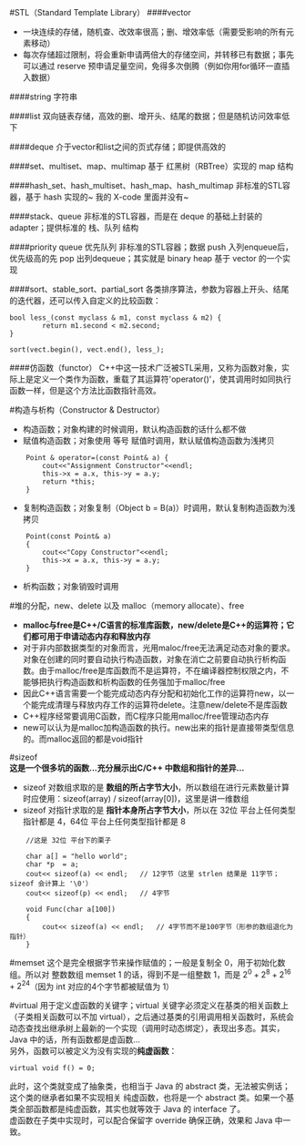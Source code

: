 #STL（Standard Template Library）
####vector
- 一块连续的存储，随机查、改效率很高；删、增效率低（需要受影响的所有元素移动）
- 每次存储超过限制，将会重新申请两倍大的存储空间，并转移已有数据；事先可以通过 reserve 预申请足量空间，免得多次倒腾（例如你用for循环一直插入数据）

####string
字符串

####list
双向链表存储，高效的删、增开头、结尾的数据；但是随机访问效率低下

####deque
介于vector和list之间的页式存储；即提供高效的

####set、multiset、map、multimap
基于 红黑树（RBTree）实现的 map 结构

####hash_set、hash_multiset、hash_map、hash_multimap
非标准的STL容器，基于 hash 实现的~ 我的 X-code 里面并没有~

####stack、queue
非标准的STL容器，而是在 deque 的基础上封装的 adapter；提供标准的 栈、队列 结构

####priority queue 优先队列
非标准的STL容器；数据 push 入列enqueue后，优先级高的先 pop 出列dequeue；其实就是 binary heap 基于 vector 的一个实现

####sort、stable_sort、partial_sort
各类排序算法，参数为容器上开头、结尾的迭代器，还可以传入自定义的比较函数：  
```
bool less_(const myclass & m1, const myclass & m2) {
        return m1.second < m2.second;
}

sort(vect.begin(), vect.end(), less_);
```
####仿函数（functor）
C++中这一技术广泛被STL采用，又称为函数对象，实际上是定义一个类作为函数，重载了其运算符'operator()'，使其调用时如同执行函数一样，但是这个方法比函数指针高效。

#构造与析构（Constructor & Destructor）
- 构造函数；对象构建的时候调用，默认构造函数的话什么都不做
- 赋值构造函数；对象使用 等号 赋值时调用，默认赋值构造函数为浅拷贝
```
    Point & operator=(const Point& a) {
        cout<<"Assignment Constructor"<<endl;
        this->x = a.x, this->y = a.y;
        return *this;
    }
```
- 复制构造函数；对象复制（Object b = B(a)）时调用，默认复制构造函数为浅拷贝
```
    Point(const Point& a)
    {
        cout<<"Copy Constructor"<<endl;
        this->x = a.x, this->y = a.y;
    }
```
- 析构函数；对象销毁时调用

#堆的分配，new、delete 以及 malloc（memory allocate）、free
- **malloc与free是C++/C语言的标准库函数，new/delete是C++的运算符；它们都可用于申请动态内存和释放内存**
- 对于非内部数据类型的对象而言，光用maloc/free无法满足动态对象的要求。对象在创建的同时要自动执行构造函数，对象在消亡之前要自动执行析构函数。由于malloc/free是库函数而不是运算符，不在编译器控制权限之内，不能够把执行构造函数和析构函数的任务强加于malloc/free
- 因此C++语言需要一个能完成动态内存分配和初始化工作的运算符new，以一个能完成清理与释放内存工作的运算符delete。注意new/delete不是库函数
- C++程序经常要调用C函数，而C程序只能用malloc/free管理动态内存
- new可以认为是malloc加构造函数的执行。new出来的指针是直接带类型信息的。而malloc返回的都是void指针

#sizeof  
**这是一个很多坑的函数...充分展示出C/C++ 中数组和指针的差异...**  
- sizeof 对数组求取的是 **数组的所占字节大小**，所以数组在进行元素数量计算时应使用：sizeof(array) / sizeof(array[0])，这里是讲一维数组  
- sizeof 对指针求取的是 **指针本身所占字节大小**，所以在 32位 平台上任何类型指针都是 4，64位 平台上任何类型指针都是 8  
``` 
    //这是 32位 平台下的栗子
    
    char a[] = "hello world";
    char *p  = a;
    cout<< sizeof(a) << endl;   // 12字节（这里 strlen 结果是 11字节；sizeof 会计算上 '\0'）
    cout<< sizeof(p) << endl;   // 4字节

    void Func(char a[100])
    {
        cout<< sizeof(a) << endl;   // 4字节而不是100字节（形参的数组退化为指针）
    }
```

#memset
这个是完全根据字节来操作赋值的；一般是复制全 0，用于初始化数组。所以对 整数数组 memset 1 的话，得到不是一组整数 1，而是 $2^0+2^8+2^{16}+2^{24}$（因为 int 对应的4个字节都被赋值为 1）

#virtual
用于定义虚函数的关键字；virtual 关键字必须定义在基类的相关函数上（子类相关函数可以不加 virtual），之后通过基类的引用调用相关函数时，系统会动态查找出继承树上最新的一个实现（调用时动态绑定），表现出多态。其实，Java 中的话，所有函数都是虚函数...  
另外，函数可以被定义为没有实现的**纯虚函数**：
```
virtual void f() = 0;
```
此时，这个类就变成了抽象类，也相当于 Java 的 abstract 类，无法被实例话；这个类的继承者如果不实现相关 纯虚函数，也将是一个 abstract 类。如果一个基类全部函数都是纯虚函数，其实也就等效于 Java 的 interface 了。  
虚函数在子类中实现时，可以配合保留字 override 确保正确，效果和 Java 中一致。










